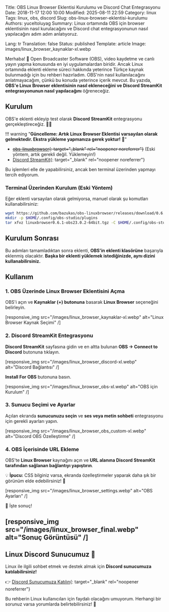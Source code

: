 Title: OBS Linux Browser Eklentisi Kurulumu ve Discord Chat Entegrasyonu
Date: 2018-11-17 12:00 10:00
Modified: 2025-08-11 22:59
Category: linux
Tags: linux, obs, discord
Slug: obs-linux-browser-eklentisi-kurulumu
Authors: yuceltoluyag
Summary: Linux ortamında OBS için browser eklentisinin nasıl kurulacağını ve Discord chat entegrasyonunun nasıl yapılacağını adım adım anlatıyoruz.

Lang: tr
Translation: false
Status: published
Template: article
Image: images/linux_browser_kaynaklar-xl.webp

Merhaba! 🎥 Open Broadcaster Software (OBS), video kaydetme ve canlı yayın yapma konusunda en iyi uygulamalardan biridir. Ancak Linux ortamında eklenti ekleme süreci hakkında yeterince Türkçe kaynak bulunmadığı için bu rehberi hazırladım. OBS'nin nasıl kullanılacağını anlatmayacağım, çünkü bu konuda yeterince içerik mevcut. Bu yazıda, **OBS'e Linux Browser eklentisinin nasıl ekleneceğini ve Discord StreamKit entegrasyonunun nasıl yapılacağını** öğreneceğiz.

## Kurulum

OBS'e eklenti ekleyip test olarak **Discord StreamKit** entegrasyonu gerçekleştireceğiz. 🎤💬

!!! warning "<b>Güncelleme: Artık Linux Browser Eklentisi varsayılan olarak gelmektedir. Ekstra yükleme yapmanıza gerek yoktur!</b> 🚀"

- ~~[obs-linuxbrowser](https://github.com/bazukas/obs-linuxbrowser/releases){: target="\_blank" rel="noopener noreferrer"}~~ (Eski yöntem, artık gerekli değil. Yüklemeyin!)
- [Discord StreamKit](https://discordapp.com/streamkit){: target="\_blank" rel="noopener noreferrer"}

Bu işlemleri elle de yapabilirsiniz, ancak ben terminal üzerinden yapmayı tercih ediyorum.

### Terminal Üzerinden Kurulum (Eski Yöntem)

Eğer eklenti varsayılan olarak gelmiyorsa, manuel olarak şu komutları kullanabilirsiniz:

```bash
wget https://github.com/bazukas/obs-linuxbrowser/releases/download/0.6.1/linuxbrowser0.6.1-obs23.0.2-64bit.tgz
mkdir -p $HOME/.config/obs-studio/plugins
tar xfvz linuxbrowser0.6.1-obs23.0.2-64bit.tgz -C $HOME/.config/obs-studio/plugins/
```

## Kurulum Sonrası

Bu adımları tamamladıktan sonra eklenti, **OBS'in eklenti klasörüne** başarıyla eklenmiş olacaktır. **Başka bir eklenti yüklemek istediğinizde, aynı dizini kullanabilirsiniz.**

## Kullanım

### 1. OBS Üzerinde Linux Browser Eklentisini Açma

OBS'i açın ve **Kaynaklar (+) butonuna** basarak **Linux Browser** seçeneğini belirleyin.

[responsive_img src="/images/linux_browser_kaynaklar-xl.webp" alt="Linux Browser Kaynak Seçimi" /]

### 2. Discord StreamKit Entegrasyonu

**Discord StreamKit** sayfasına gidin ve en altta bulunan **OBS -> Connect to Discord** butonuna tıklayın.

[responsive_img src="/images/linux_browser_discord-xl.webp" alt="Discord Bağlantısı" /]

**Install For OBS** butonuna basın.

[responsive_img src="/images/linux_browser_obs-xl.webp" alt="OBS için Kurulum" /]

### 3. Sunucu Seçimi ve Ayarlar

Açılan ekranda **sunucunuzu seçin** ve **ses veya metin sohbeti** entegrasyonu için gerekli ayarları yapın.

[responsive_img src="/images/linux_browser_obs_custom-xl.webp" alt="Discord OBS Özelleştirme" /]

### 4. OBS İçerisinde URL Ekleme

OBS'te **Linux Browser** kaynağını açın ve **URL alanına Discord StreamKit tarafından sağlanan bağlantıyı yapıştırın**.

💡 **İpucu:** CSS bilginiz varsa, ekranda özelleştirmeler yaparak daha şık bir görünüm elde edebilirsiniz! 🎨

[responsive_img src="/images/linux_browser_settings.webp" alt="OBS Ayarları" /]

🎉 İşte sonuç!

## [responsive_img src="/images/linux_browser_final.webp" alt="Sonuç Görüntüsü" /]

## Linux Discord Sunucumuz 🚀

Linux ile ilgili sohbet etmek ve destek almak için **Discord sunucumuza katılabilirsiniz!**

👉 [Discord Sunucumuza Katılın](https://discordapp.com/invite/da3Su8s){: target="\_blank" rel="noopener noreferrer"}

Bu rehberin Linux kullanıcıları için faydalı olacağını umuyorum. Herhangi bir sorunuz varsa yorumlarda belirtebilirsiniz! 📢

